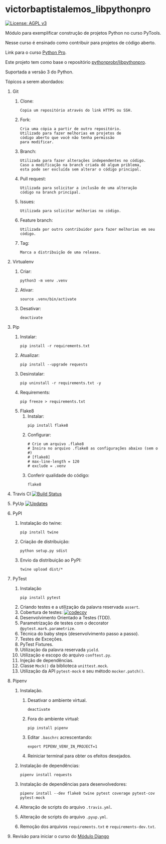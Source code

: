# victorbaptistalemos_libpythonpro

[![License: AGPL v3](https://img.shields.io/badge/License-AGPL%20v3-blue.svg)](https://www.gnu.org/licenses/agpl-3.0)

Módulo para exemplificar construção de projetos Python no curso PyTools.

Nesse curso é ensinado como contribuir para projetos de código aberto.

Link para o curso [Python Pro](https://www.python.pro.br).

Este projeto tem como base o repositório [pythonprobr/libpythonpro](https://www.github.com/pythonprobr/libpythonpro).

Suportada a versão 3 do Python.

Tópicos a serem abordados:

1. Git
   1. Clone:
      ```
      Copia um repositório através do link HTTPS ou SSH.
      ```
   2. Fork:
      ```
      Cria uma cópia a partir de outro repositório.
      Utilizado para fazer melhorias em projetos de
      código aberto que você não tenha permissão
      para modificar.
      ```
   3. Branch:
      ```
      Utilizada para fazer alterações independentes no código.
      Caso a modificação na branch criada dê algum priblema,
      esta pode ser excluída sem alterar o código principal.
      ```
   4. Pull request:
      ```
      Utilizada para solicitar a inclusão de uma alteração
      código na branch principal.
      ```
   5. Issues:
      ```
      Utilizada para solicitar melhorias no código.
      ```
   6. Feature branch:
      ```
      Utilizada por outro contribuidor para fazer melhorias em seu código.
      ```
   7. Tag:
      ```
      Marca a distribuição de uma release.
      ```


2. Virtualenv
   1. Criar:
      ```console
      python3 -m venv .venv
      ```
   2. Ativar:
      ```console
      source .venv/bin/activate
      ```
   3. Desativar:
      ```console
      deactivate
      ```


3. Pip
   1. Instalar:
      ```console
      pip install -r requirements.txt
      ```
   2. Atualizar:
      ```console
      pip install --upgrade requests
      ```
   3. Desinstalar:
      ```console
      pip uninstall -r requirements.txt -y
      ```
   4. Requirements:
      ```console
      pip freeze > requirements.txt
      ```
   5. Flake8
      1. Instalar:
         ```console
         pip install flake8
         ```
      2. Configurar:
         ```console
         # Crie um arquivo .flake8
         # Insira no arquivo .flake8 as configurações abaixo (sem o #)
         # [flake8]
         # max-line-length = 120
         # exclude = .venv
         ```
      3. Conferir qualidade do código:
         ```console
         flake8
         ```
4. Travis CI
   [![Build Status](https://www.travis-ci.com/victorbaptistalemos/libpythonpro.svg?branch=main)](https://www.travis-ci.com/victorbaptistalemos/libpythonpro)


5. PyUp
   [![Updates](https://pyup.io/repos/github/victorbaptistalemos/libpythonpro/shield.svg)](https://pyup.io/repos/github/victorbaptistalemos/libpythonpro/)


6. PyPI
   1. Instalação do twine:
      ```console
      pip install twine
      ```
   2. Criação de distribuição:
      ```console
      python setup.py sdist
      ```
   3. Envio da distribuição ao PyPI:
      ```console
      twine upload dist/*
      ```


7. PyTest
   1. Instalação
      ```console
      pip install pytest
      ```
   2. Criando testes e a utilização da palavra reservada `assert`.
   3. Cobertura de testes: [![codecov](https://codecov.io/gh/victorbaptistalemos/libpythonpro/branch/main/graph/badge.svg?token=5YMELE1KML)](https://codecov.io/gh/victorbaptistalemos/libpythonpro)
   4. Desenvolvimento Orientado a Testes (TDD).
   5. Parametrização de testes com o decorator `@pytest.mark.parametrize`.
   6. Técnica do baby steps (desenvolvimento passo a passo).
   7. Testes de Exceções.
   8. PyTest Fixtures.
   9. Utilização da palavra reservada `yield`.
   10. Utilização e escopo do arquivo `conftest.py`.
   11. Injeção de dependências.
   12. Classe `Mock()` da biblioteca `unittest.mock`.
   13. Utilização da API `pytest-mock` e seu método `mocker.patch()`.


8. Pipenv
   1. Instalação.
      1. Desativar o ambiente virtual.
         ```console
         deactivate
         ```
      2. Fora do ambiente virtual:
         ```console
         pip install pipenv
         ```
      3. Editar `.baschrc` acrescentando:
         ```console
         export PIPENV_VENV_IN_PROJECT=1
         ```
      4. Reiniciar terminal para obter os efeitos desejados.

   2. Instalação de dependências:
      ```console
      pipenv install requests
      ```
   3. Instalação de dependências para desenvolvedores:
      ```console
      pipenv install --dev flake8 twine pytest coverage pytest-cov pytest-mock
      ```
   4. Alteração de scripts do arquivo `.travis.yml`.
   5. Alteração de scripts do arquivo `.pyup.yml`.
   6. Remoção dos arquivos `requirements.txt` e `requirements-dev.txt`.


9. Revisão para iniciar o curso do [Módulo Django](https://github.com/pythonprobr/curso-django)
